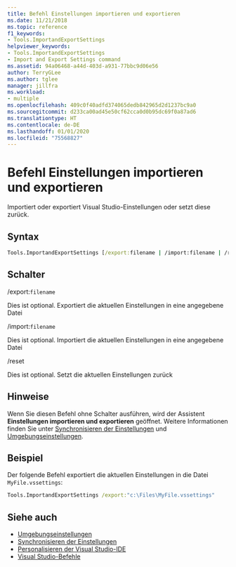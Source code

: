 ```yaml
---
title: Befehl Einstellungen importieren und exportieren
ms.date: 11/21/2018
ms.topic: reference
f1_keywords:
- Tools.ImportandExportSettings
helpviewer_keywords:
- Tools.ImportandExportSettings
- Import and Export Settings command
ms.assetid: 94a06468-a44d-403d-a931-77bbc9d06e56
author: TerryGLee
ms.author: tglee
manager: jillfra
ms.workload:
- multiple
ms.openlocfilehash: 409c0f40adfd374065dedb842965d2d1237bc9a0
ms.sourcegitcommit: d233ca00ad45e50cf62cca0d0b95dc69f0a87ad6
ms.translationtype: HT
ms.contentlocale: de-DE
ms.lasthandoff: 01/01/2020
ms.locfileid: "75568827"
---
```

# <a name="import-and-export-settings-command"></a>Befehl Einstellungen importieren und exportieren

Importiert oder exportiert Visual Studio-Einstellungen oder setzt diese zurück.

## <a name="syntax"></a>Syntax

```cmd
Tools.ImportandExportSettings [/export:filename | /import:filename | /reset]
```

## <a name="switches"></a>Schalter

/export:`filename`

Dies ist optional. Exportiert die aktuellen Einstellungen in eine angegebene Datei

/import:`filename`

Dies ist optional. Importiert die aktuellen Einstellungen in eine angegebene Datei

/reset

Dies ist optional. Setzt die aktuellen Einstellungen zurück

## <a name="remarks"></a>Hinweise

Wenn Sie diesen Befehl ohne Schalter ausführen, wird der Assistent **Einstellungen importieren und exportieren** geöffnet. Weitere Informationen finden Sie unter [Synchronisieren der Einstellungen](../synchronized-settings-in-visual-studio.md) und [Umgebungseinstellungen](../environment-settings.md).

## <a name="example"></a>Beispiel

Der folgende Befehl exportiert die aktuellen Einstellungen in die Datei `MyFile.vssettings`:

```cmd
Tools.ImportandExportSettings /export:"c:\Files\MyFile.vssettings"
```

## <a name="see-also"></a>Siehe auch

- [Umgebungseinstellungen](../../ide/environment-settings.md)
- [Synchronisieren der Einstellungen](../../ide/synchronized-settings-in-visual-studio.md)
- [Personalisieren der Visual Studio-IDE](../../ide/personalizing-the-visual-studio-ide.md)
- [Visual Studio-Befehle](../../ide/reference/visual-studio-commands.md)
